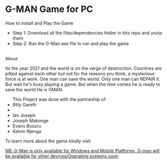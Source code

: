 <html>
  <head><h1>G-MAN Game for PC</h1></head>
  <body>
    <p>How to install and Play the Game</p>
  <ul>
    <li>Step 1: Download all the files/dependencies folder in this repo and unzip them</li>
    <li>Step 2: Run the G-Man.exe file to run and play the game</li>
    <br>
    </ul>
    <caption>About</caption>
    <p>Its the year 2021 and the world is on the verge of destruction.
      Countries are pitted against each other but not for the reasons you think, a mysterious force is at work. 
      One man can save the world. Only one man can REPAIR it. 
      But wait he's busy playing a game. But when the time comes he is ready to save the world He is GMAN.
    </p>
    <ul>
  <caption>This Project was done with the partneship of:</caption>
    <li>Billy Gareth<li>
    <li>Ian Joseph</li>
    <li>Joseph Makonge</li>
    <li>Evans Busuru</li>
    <li>Kelvin Njenga</li>
    </ul>
    <p>To learn more about the game kindly visit</p><a href='https://globalgamejam.org/2020/games/gman-4'>
    <caption>NB: G-Man is only available for Windows and Mobile Platforms, G-man will be available for other devices/Operating systems soon</caption>
  </body>
  <html/>
